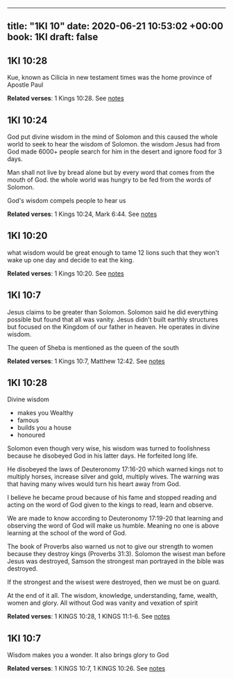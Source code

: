 
---
title: "1KI 10"
date: 2020-06-21 10:53:02 +00:00
book: 1KI
draft: false
---

## 1KI 10:28

Kue, known as Cilicia in new testament times was the home province of Apostle Paul

**Related verses**: 1 Kings 10:28. See [notes](https://my.bible.com/notes/3456784144708395386)


## 1KI 10:24

God put divine wisdom in the mind of Solomon and this caused the whole world to seek to hear the wisdom of Solomon. the wisdom Jesus had from God made 6000+ people search for him in the desert and ignore food for 3 days.

Man shall not live by bread alone but by every word that comes from the mouth of God. the whole world was hungry to be fed from the words of Solomon.

God's wisdom compels people to hear us

**Related verses**: 1 Kings 10:24, Mark 6:44. See [notes](https://my.bible.com/notes/3456780797469253976)


## 1KI 10:20

what wisdom would be great enough to tame 12 lions such that they won't wake up one day and decide to eat the king.

**Related verses**: 1 Kings 10:20. See [notes](https://my.bible.com/notes/3456778461418086711)


## 1KI 10:7

Jesus claims to be greater than Solomon. Solomon said he did everything possible but found that all was vanity. Jesus didn't built earthly structures but focused on the Kingdom of our father in heaven. He operates in divine wisdom. 

The queen of Sheba is mentioned as the queen of the south

**Related verses**: 1 Kings 10:7, Matthew 12:42. See [notes](https://my.bible.com/notes/3456769022673805534)


## 1KI 10:28

Divine wisdom 
- makes you Wealthy
- famous
- builds you a house
- honoured

Solomon even though very wise, his wisdom was turned to foolishness because he disobeyed God in his latter days. He forfeited long life.

He disobeyed the laws of Deuteronomy 17:16-20 which warned kings not to multiply horses, increase silver and gold, multiply wives. The warning was that having many wives would turn his heart away from God.

I believe he became proud because of his fame and stopped reading and acting on the word of God given to the kings to read, learn and observe.

We are made to know according to Deuteronomy 17:19-20 that learning and observing the word of God will make us humble. Meaning no one is above learning at the school of the word of God.

The book of Proverbs also warned us not to give our strength to women because they destroy kings (Proverbs 31:3). Solomon the wisest man before Jesus was destroyed, Samson the strongest man portrayed in the bible was destroyed.

If the strongest and the wisest were destroyed, then we must be on guard.

At the end of it all. The wisdom, knowledge, understanding, fame, wealth, women and glory. All without God was vanity and vexation of spirit

**Related verses**: 1 KINGS 10:28, 1 KINGS 11:1-6. See [notes](https://my.bible.com/notes/2652894640659489042)


## 1KI 10:7

Wisdom makes you a wonder. It also brings glory to God

**Related verses**: 1 KINGS 10:7, 1 KINGS 10:26. See [notes](https://my.bible.com/notes/2652876647690920179)

